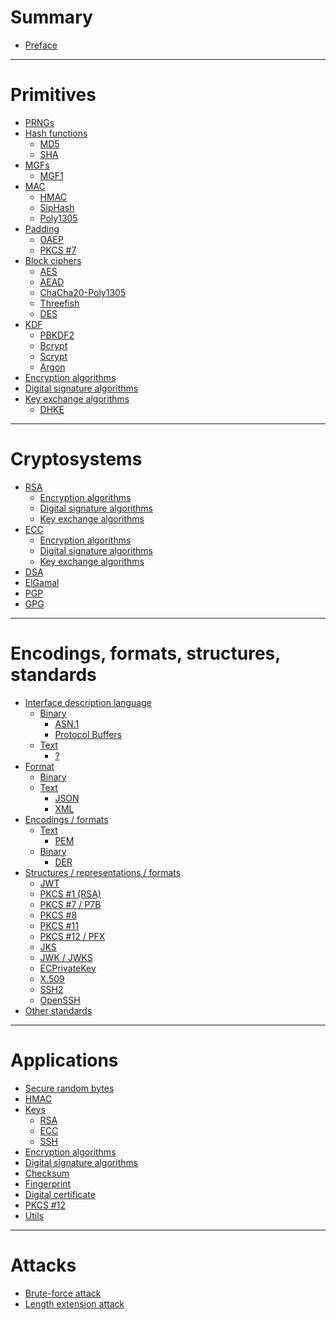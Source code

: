 # Summary

- [Preface](./preface.md)

---

# Primitives

- [PRNGs]()
- [Hash functions](./hash-functions/index.md)
    - [MD5](./hash-functions/md5.md)
    - [SHA](./hash-functions/sha.md)
- [MGFs](./mask-generation-functions.md)
  - [MGF1](./mask-generation-functions/mgf1.md)
- [MAC](./mac/index.md)
    - [HMAC](./mac/hmac.md)
    - [SipHash]()
    - [Poly1305]()
- [Padding](./padding/index.md)
  - [OAEP](./padding/oaep.md)
  - [PKCS #7](./padding/pkcs7.md)
- [Block ciphers](./block-ciphers.md)
    - [AES](./aes.md)
    - [AEAD]()
    - [ChaCha20-Poly1305]()
    - [Threefish]()
    - [DES]()
- [KDF](./kdf.md)
    - [PBKDF2]()
    - [Bcrypt]()
    - [Scrypt]()
    - [Argon]()
- [Encryption algorithms](./encryption-algorithms.md)
- [Digital signature algorithms](./digital-signature.md)
- [Key exchange algorithms](./key-exchange.md)
    - [DHKE](./diffie-hellman.md)

---

# Cryptosystems

- [RSA](./cryptosystems/rsa/index.md)
    - [Encryption algorithms](./cryptosystems/rsa/encryption-schemes.md)
    - [Digital signature algorithms](./cryptosystems/rsa/digital-signature-algorithms.md)
    - [Key exchange algorithms](./cryptosystems/rsa/key-exchange.md)
- [ECC](./cryptosystems/ecc/index.md)
    - [Encryption algorithms](./cryptosystems/ecc/encryption-algorithms.md)
    - [Digital signature algorithms](./cryptosystems/ecc/digital-signature-algorithms.md)
    - [Key exchange algorithms](./cryptosystems/ecc/key-exchange.md)
- [DSA](./cryptosystems/dsa.md)
- [ElGamal]()
- [PGP](./pgp.md)
- [GPG]()

---

# Encodings, formats, structures, standards

- [Interface description language]()
    - [Binary]()
        - [ASN.1]()
        - [Protocol Buffers]()
    - [Text]()
        - [?]()
- [Format]()
    - [Binary]()
    - [Text]()
      - [JSON]()
      - [XML]()
- [Encodings / formats](./encodings/index.md)
    - [Text]()
        - [PEM](./encodings/pem.md)
    - [Binary]()
        - [DER](./encodings/der.md)
- [Structures / representations / formats](./formats/index.md)
    - [JWT](./encodings/jwt.md)
    - [PKCS #1 (RSA)](./formats/pkcs1.md)
    - [PKCS #7 / P7B]()
    - [PKCS #8](./formats/pkcs8.md)
    - [PKCS #11]()
    - [PKCS #12 / PFX](./formats/pkcs12.md)
    - [JKS](./encodings/jks.md)
    - [JWK / JWKS](./encodings/jwk.md)
    - [ECPrivateKey](./formats/ecprivatekey.md)
    - [X.509](./formats/x509.md)
    - [SSH2](./formats/ssh2.md)
    - [OpenSSH](./formats/openssh.md)
- [Other standards](./standards.md)

---

# Applications

- [Secure random bytes](./rand.md)
- [HMAC](./hmac.md)
- [Keys]()
    - [RSA](./code.md)
    - [ECC](./keys/ecc.md)
    - [SSH](./keys/ssh.md)
- [Encryption algorithms](./ciphertext.md)
- [Digital signature algorithms]()
- [Checksum](./checksum.md)
- [Fingerprint](./fingerprint.md)
- [Digital certificate](./digital-certificate.md)
- [PKCS #12](./pkcs12-stuff.md)
- [Utils](./utils.md)

---

# Attacks

- [Brute-force attack]()
- [Length extension attack]()
